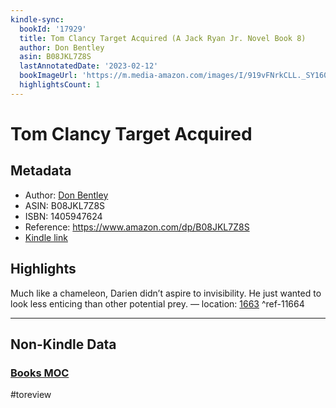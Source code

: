 ```yaml
---
kindle-sync:
  bookId: '17929'
  title: Tom Clancy Target Acquired (A Jack Ryan Jr. Novel Book 8)
  author: Don Bentley
  asin: B08JKL7Z8S
  lastAnnotatedDate: '2023-02-12'
  bookImageUrl: 'https://m.media-amazon.com/images/I/919vFNrkCLL._SY160.jpg'
  highlightsCount: 1
---
```

# Tom Clancy Target Acquired
## Metadata
* Author: [Don Bentley](https://www.amazon.comundefined)
* ASIN: B08JKL7Z8S
* ISBN: 1405947624
* Reference: https://www.amazon.com/dp/B08JKL7Z8S
* [Kindle link](kindle://book?action=open&asin=B08JKL7Z8S)

## Highlights
Much like a chameleon, Darien didn’t aspire to invisibility. He just wanted to look less enticing than other potential prey. — location: [1663](kindle://book?action=open&asin=B08JKL7Z8S&location=1663) ^ref-11664

---
## Non-Kindle Data
### [Books MOC](Books%20MOC.md)
#toreview
